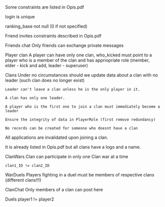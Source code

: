 Some constraints are listed in Opis.pdf

login is unique

ranking_base not null (0 if not specified)

Friend invites
	constraints described in Opis.pdf

Friends chat
	Only friends can exchange private messages
	
Player clan
	A player can have only one clan, who_kicked must point to a player who is a member 					of the clan and has appriopriate role (member, elder - kick and add, leader - superuser)
	
Clans
	Under no circumstances should we update data about a clan with no leader (such clan does no longer exist)
	
	Leader can't leave a clan unless he is the only player in it.
	
	A clan has only one leader.
	
	A player who is the first one to join a clan must immediately become a leader
	
	Ensure the integrity of data in PlayerRole (first remove redundancy)
	
	No records can be created for someone who doesnt have a clan	

All applications are invalidated upon joining a clan.

It is already listed in Opis.pdf but all clans have a logo and a name.

ClanWars
	Clan can participate in only one Clan war at a time
	
	clan1_ID != clan2_ID 
	
WarDuels
	Players fighting in a duel must be members of respective clans (different clans!!!)
	
	
ClanChat
	Only members of a clan can post here
	
Duels 
	player1 != player2

